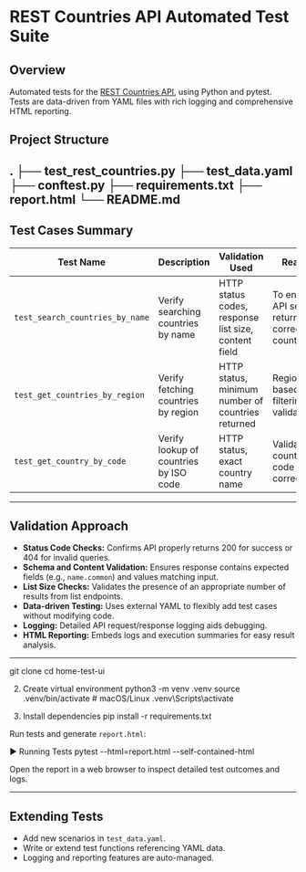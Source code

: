 # REST Countries API Automated Test Suite

## Overview

Automated tests for the [REST Countries API](https://restcountries.com), using Python and pytest.  
Tests are data-driven from YAML files with rich logging and comprehensive HTML reporting.

## Project Structure
.
├── test_rest_countries.py
├── test_data.yaml
├── conftest.py
├── requirements.txt
├── report.html
└── README.md
---
## Test Cases Summary

| Test Name                 | Description                                  | Validation Used                                     | Reason                                        |
|---------------------------|----------------------------------------------|----------------------------------------------------|-----------------------------------------------|
| `test_search_countries_by_name` | Verify searching countries by name           | HTTP status codes, response list size, content field| To ensure API search returns correct countries|
| `test_get_countries_by_region`  | Verify fetching countries by region          | HTTP status, minimum number of countries returned   | Region-based filtering validation              |
| `test_get_country_by_code`      | Verify lookup of countries by ISO code      | HTTP status, exact country name                      | Validates country code correctness             |

---

## Validation Approach

- **Status Code Checks:** Confirms API properly returns 200 for success or 404 for invalid queries.
- **Schema and Content Validation:** Ensures response contains expected fields (e.g., `name.common`) and values matching input.
- **List Size Checks:** Validates the presence of an appropriate number of results from list endpoints.
- **Data-driven Testing:** Uses external YAML to flexibly add test cases without modifying code.
- **Logging:** Detailed API request/response logging aids debugging.
- **HTML Reporting:** Embeds logs and execution summaries for easy result analysis.

---
git clone [<your-ui-repo-url>](https://github.com/anvitan/SportyUIAutomation.git)
cd home-test-ui

2. Create virtual environment
python3 -m venv .venv
source .venv/bin/activate   # macOS/Linux
.venv\Scripts\activate  

3. Install dependencies
pip install -r requirements.txt


Run tests and generate `report.html`:

▶️ Running Tests
pytest --html=report.html --self-contained-html


Open the report in a web browser to inspect detailed test outcomes and logs.

---

## Extending Tests

- Add new scenarios in `test_data.yaml`.
- Write or extend test functions referencing YAML data.
- Logging and reporting features are auto-managed.
